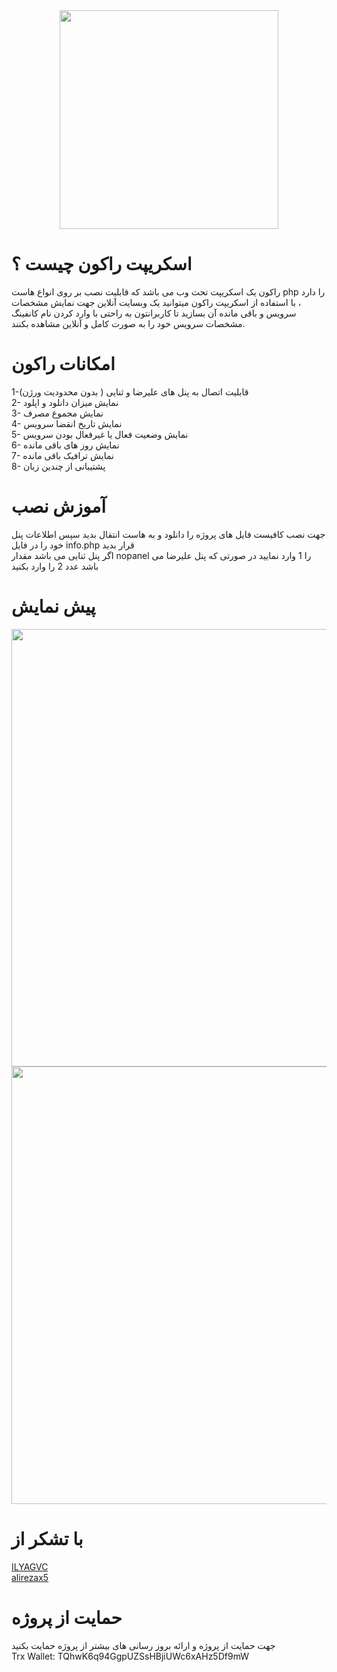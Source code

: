 <div align="center"><img src="https://raw.githubusercontent.com/MrAminiNezhad/Raccoon/main/demo/logo.png" width="350"></div>

# اسکریپت راکون چیست ؟
راکون یک اسکریپت تحت وب می باشد که قابلیت نصب بر روی انواع هاست php را دارد ، با استفاده از اسکریپت راکون میتوانید یک وبسایت آنلاین جهت نمایش مشخصات سرویس و باقی مانده آن بسازید تا کاربرانتون به راحتی با وارد کردن نام کانفینگ مشخصات سرویس خود را به صورت کامل و آنلاین مشاهده بکنند.

# امکانات راکون
1-قابلیت اتصال به پنل های علیرضا و ثنایی ( بدون محدودیت ورژن) <br>
2- نمایش میزان دانلود و اپلود <br>
3- نمایش مجموع مصرف <br>
4- نمایش تاریخ انقضا سرویس <br>
5- نمایش وضعیت فعال یا غیرفعال بودن سرویس <br>
6- نمایش روز های باقی مانده <br>
7- نمایش ترافیک باقی مانده <br>
8- پشتیبانی از چندین زبان <br>

# آموزش نصب
جهت نصب کافیست فایل های پروژه را دانلود و به هاست انتقال بدید سپس اطلاعات پنل خود را در فایل info.php قرار بدید <br>
اگر پنل ثنایی  می باشد مقدار nopanel را 1 وارد نمایید در صورتی که پنل علیرضا می باشد عدد 2 را وارد بکنید
# پیش نمایش
<div align="center"><img src="https://raw.githubusercontent.com/MrAminiNezhad/Raccoon/main/demo/Raccoon_demo (1).png" width="700"></div>
<div align="center"><img src="https://raw.githubusercontent.com/MrAminiNezhad/Raccoon/main/demo/Raccoon_demo (2).png" width="700"></div>

# با تشکر از

<a href="https://github.com/ILYAGVC"> ILYAGVC </a> <br>
<a href="https://github.com/alirezax5"> alirezax5 </a>

# حمایت از پروژه
جهت حمایت از پروژه و ارائه بروز رسانی های بیشتر از پروژه حمایت بکنید <br>
Trx Wallet: TQhwK6q94GgpUZSsHBjiUWc6xAHz5Df9mW
<br>
